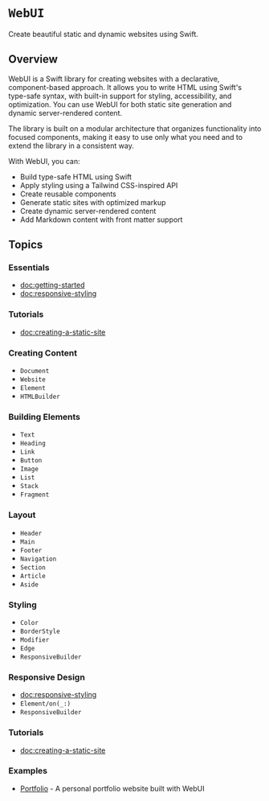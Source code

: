 # ``WebUI``

Create beautiful static and dynamic websites using Swift.

## Overview

WebUI is a Swift library for creating websites with a declarative, component-based approach. It allows you to write HTML using Swift's type-safe syntax, with built-in support for styling, accessibility, and optimization. You can use WebUI for both static site generation and dynamic server-rendered content.

The library is built on a modular architecture that organizes functionality into focused components, making it easy to use only what you need and to extend the library in a consistent way.

With WebUI, you can:
- Build type-safe HTML using Swift
- Apply styling using a Tailwind CSS-inspired API
- Create reusable components
- Generate static sites with optimized markup
- Create dynamic server-rendered content
- Add Markdown content with front matter support

## Topics

### Essentials

- <doc:getting-started>
- <doc:responsive-styling>

### Tutorials

- <doc:creating-a-static-site>

### Creating Content

- ``Document``
- ``Website``
- ``Element``
- ``HTMLBuilder``

### Building Elements

- ``Text``
- ``Heading``
- ``Link``
- ``Button``
- ``Image``
- ``List``
- ``Stack``
- ``Fragment``

### Layout

- ``Header``
- ``Main``
- ``Footer``
- ``Navigation``
- ``Section``
- ``Article``
- ``Aside``

### Styling

- ``Color``
- ``BorderStyle``
- ``Modifier``
- ``Edge``
- ``ResponsiveBuilder``

### Responsive Design

- <doc:responsive-styling>
- ``Element/on(_:)``
- ``ResponsiveBuilder``

### Tutorials

- <doc:creating-a-static-site>

### Examples

- [Portfolio](https://github.com/maclong9/portfolio) - A personal portfolio website built with WebUI
